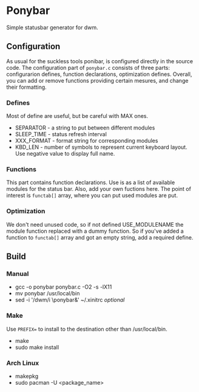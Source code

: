 # Ponybar
Simple statusbar generator for dwm.

## Configuration
As usual for the suckless tools ponibar, is configured directly in the source code. The configuration part of `ponybar.c` consists of three parts: configurarion defines, function declarations, optimization defines. Overall, you can add or remove functions providing certain mesures, and change their formatting.

### Defines
Most of define are useful, but be careful with MAX ones.

* SEPARATOR - a string to put between different modules
* SLEEP_TIME - status refresh interval
* XXX_FORMAT - format string for corresponding modules
* KBD_LEN - number of symbols to represent current keyboard layout. Use negative value to display full name.

### Functions
This part contains function declarations. Use is as a list of available modules for the status bar. Also, add your own fuctions here. The point of interest is `functab[]` array, where you can put used modules are put.

### Optimization
We don't need unused code, so if not defined USE_MODULENAME the module function  replaced with a dummy function. So if you've added a function to `functab[]` array and got an empty string, add a required define.

## Build
### Manual
* gcc -o ponybar ponybar.c -O2 -s -lX11
* mv ponybar /usr/local/bin
* sed -i '/dwm/i \ponybar\&' ~/.xinitrc *optional*

### Make
Use `PREFIX=` to install to the destination other than /usr/local/bin.

* make 
* sudo make install

### Arch Linux
* makepkg
* sudo pacman -U &lt;package_name&gt;

